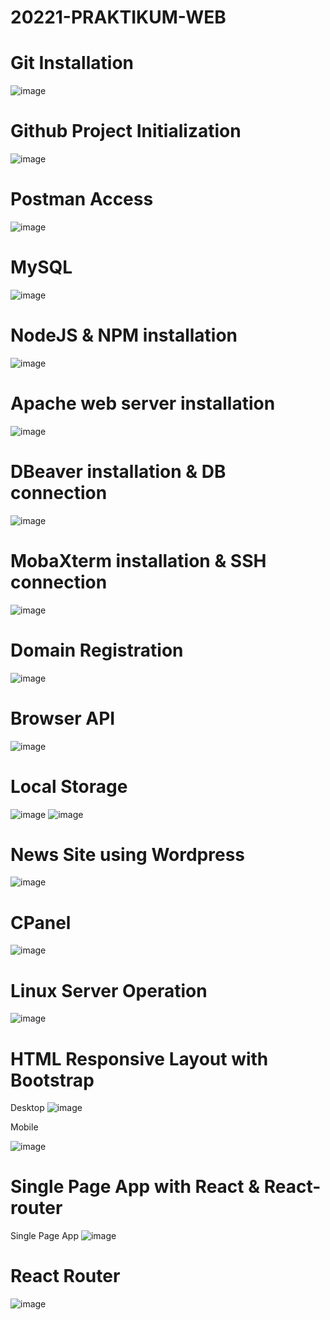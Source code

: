 # 20221-PRAKTIKUM-WEB

# Git Installation
![image](https://user-images.githubusercontent.com/83103988/209563910-f39b29a1-0525-4cc5-920b-b1e1dd95df6c.png)

# Github Project Initialization
![image](https://user-images.githubusercontent.com/83103988/209563988-712259c0-b657-48d0-9905-f1340983f19f.png)

# Postman Access
![image](https://user-images.githubusercontent.com/83103988/209564068-63236a2b-7965-4be1-8ba0-b7d31c89d029.png)

# MySQL
![image](https://user-images.githubusercontent.com/83103988/209564302-97eb7616-fe53-46b0-ac22-178c971adcd2.png)

# NodeJS & NPM installation
![image](https://user-images.githubusercontent.com/83103988/209564351-cb3a7fbf-1850-4132-9d42-cbf87cb7f9ab.png)

# Apache web server installation
![image](https://user-images.githubusercontent.com/83103988/209564410-9936fa1c-443f-4692-8e31-5ecdb1a3858b.png)

# DBeaver installation & DB connection
![image](https://user-images.githubusercontent.com/83103988/209564567-de617f32-582d-45b0-bda4-7b23e0824db6.png)

# MobaXterm installation & SSH connection
![image](https://user-images.githubusercontent.com/83103988/209564646-b047f726-4700-4eb2-82d8-b26a4dc06648.png)

# Domain Registration
![image](https://user-images.githubusercontent.com/83103988/209564702-77a1f4d5-c8d9-4024-a805-ce76c2b3d6e2.png)

# Browser API
![image](https://user-images.githubusercontent.com/83103988/209569125-5a515316-b507-4aca-84e4-dc9f251c9dbd.png)

# Local Storage
![image](https://user-images.githubusercontent.com/83103988/209569382-481f4c3a-5030-4501-b045-64f80dee8e0b.png)
![image](https://user-images.githubusercontent.com/83103988/209569463-dfbfa863-a0d3-4991-9f24-e59087c5470c.png)

# News Site using Wordpress
![image](https://user-images.githubusercontent.com/83103988/209571255-3dae3c90-b094-4fcd-b27e-d95e5f76bd55.png)

# CPanel
![image](https://user-images.githubusercontent.com/83103988/209571364-33f5e99c-6a76-4330-b4f3-6262306099ed.png)

# Linux Server Operation
![image](https://user-images.githubusercontent.com/83103988/209571442-3252dc5d-7e44-4ad4-abdd-4926310f07d4.png)

# HTML Responsive Layout with Bootstrap
Desktop
![image](https://user-images.githubusercontent.com/83103988/209571764-f3d69ec4-4faa-4b8c-9a66-eed20fc7e769.png)

Mobile

![image](https://user-images.githubusercontent.com/83103988/209571894-b9d433a0-f81b-46af-9f54-49024508f6fc.png)

# Single Page App with React & React-router
Single Page App
![image](https://user-images.githubusercontent.com/83103988/209588569-475a0b04-e870-4cd9-8c9b-dcaf6ff7d2ec.png)

# React Router
![image](https://user-images.githubusercontent.com/83103988/209588587-d94fff32-48ea-404e-909c-49fa5ab125bd.png)









